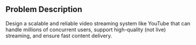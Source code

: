 
## Problem Description

Design a scalable and reliable video streaming system like YouTube that can handle millions of concurrent users, support high-quality (not live) streaming, and ensure fast content delivery.